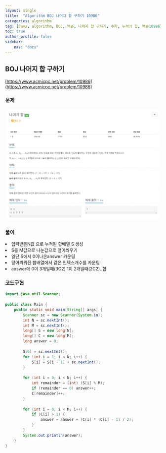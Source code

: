 ```yaml
---
layout: single
title:  "Algorithm BOJ 나머지 합 구하기 10986"
categories: algorithm
tag: [Java, algorithm, BOJ, 백준, 나머지 합 구하기, 수학, 누적의 합, 백준10986]
toc: true
author_profile: false
sidebar:
    nav: "docs"
---
```

## BOJ 나머지 합 구하기
[https://www.acmicpc.net/problem/10986](https://www.acmicpc.net/problem/10986)

### 문제
![나머지 합 구하기](/assets/img/BOJ10986.jpg)

### 풀이
<li>입력받은N값 으로 누적된 합배열 S 생성</li>
<li>S를 M값으로 나눈값으로 덮어씌우기</li>
<li>일단 S에서 0이나온answer 카운팅</li>
<li>덮어씌워진 합배열에서 같은 인덱스개수를 카운팅</li>
<li>answer에 0이 3개일때(3C2) 1이 2개일때(2C2)..합</li>

### 코드구현
```java
import java.util.Scanner;

public class Main {
    public static void main(String[] args) {
        Scanner sc = new Scanner(System.in);
        int N = sc.nextInt();
        int M = sc.nextInt();
        long[] S = new long[N];
        long[] C = new long[M];
        long answer = 0;

        S[0] = sc.nextInt();
        for (int i = 1; i < N; i++) {
            S[i] = S[i - 1] + sc.nextInt();
        }

        for (int i = 0; i < N; i++) {
            int remainder = (int) (S[i] % M);
            if (remainder == 0) answer++;
            C[remainder]++;
        }

        for (int i = 0; i < M; i++) {
            if (C[i] > 1) {
                answer = answer + (C[i] * (C[i] - 1) / 2);
            }
        }
        System.out.println(answer);
    }
}
```

